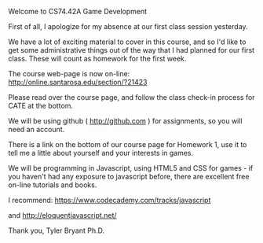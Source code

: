Welcome to CS74.42A Game Development
 
First of all, I apologize for my absence at our first class session yesterday.

We have a lot of exciting material to cover in this course, and so I'd like to get some administrative things out of the way that I had planned for our first class.  These will count as homework for the first week.

The course web-page is now on-line:  
http://online.santarosa.edu/section/?21423

Please read over the course page, and follow the class check-in process for CATE at the bottom.

We will be using github ( http://github.com ) for assignments, so you will need an account.

There is a link on the bottom of our course page for Homework 1, use it to tell me a little about yourself and your interests in games.

We will be programming in Javascript, using HTML5 and CSS for games - if you haven't had any exposure to javascript before, there are excellent free on-line tutorials and books.

I recommend:
https://www.codecademy.com/tracks/javascript

and
http://eloquentjavascript.net/


Thank you,
Tyler Bryant Ph.D.